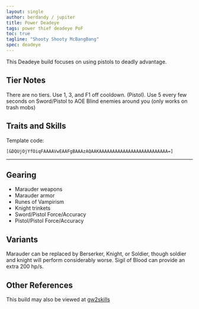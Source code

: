 ```yaml
---
layout: single
author: berdandy / jupiter
title: Power Deadeye
tags: power thief deadeye PoF
toc: true
tagline: "Shooty Shooty McBangBang"
spec: deadeye
---
```


This Deadeye build focuses on using pistols to deadly advantage.

## Tier Notes

There are no tiers. Use 1, 3, and F1 off cooldown. (Pistol). Use 5 every few seconds on Sword/Pistol to AOE Blind enemies around you (only works on trash mobs)

## Traits and Skills

Template code:

`[&DQUjOjYfOiqFAAAAVwEAAFgBAAAzAQAAKAAAAAAAAAAAAAAAAAAAAAAAAAA=]`

---

<div
  data-armory-embed='skills'
  data-armory-ids='13050,13062,13064,13046,13082'
>
</div>
<div
  data-armory-embed='specializations'
  data-armory-ids='35,54,58'
  data-armory-35-traits='1267,1272,1702'
  data-armory-54-traits='1237,1290,1238'
  data-armory-58-traits='2173,2078,2093'
>
</div>
<script async src='https://unpkg.com/armory-embeds@^0.x.x/armory-embeds.js'></script>

## Gearing

- Marauder weapons
- Marauder armor
- Runes of Vampirism
- Knight trinkets
- Sword/Pistol Force/Accuracy
- Pistol/Pistol Force/Accuracy

## Variants

Marauder can be replaced by Berserker, Knight, or Soldier, though soldier and knight will perform considerably worse. Sigil of Blood can provide an extra 200 hp/s.

## Other References

This build may also be viewed at [gw2skills](http://gw2skills.net/editor/?PaABwqprlZwuYZMM2IW0TfPVA-zRRYixzI4xISqWpq8PA-e)

